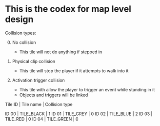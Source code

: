 # This is the codex for map level design

Collision types:

  0. No collision
      * This tile will not do anything if stepped in

  1. Physical clip collision
      * This tile will stop the player if it attempts to walk into it

  2. Activation trigger collision
      * This tile with allow the player to trigger an event while standing in it
      * Objects and triggers will be linked

Tile ID | Tile name  | Collision type

ID 00   | TILE_BLACK | 1
ID 01   | TILE_GREY  | 0
ID 02   | TILE_BLUE  | 2
ID 03   | TILE_RED   | 0
ID 04   | TILE_GREEN | 0
